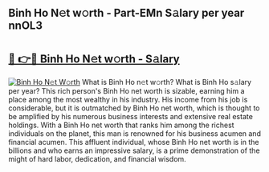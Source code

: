 ## Binh Ho N𝚎t w𝚘rth - Part-EMn S𝚊lary per year nnOL3

# <h2><a href="http://gc2mp5o.nevu.top/?p=Binh+Ho">🔗 👉🔴 Binh Ho N𝚎t w𝚘rth - S𝚊lary</a></h2>

[![Binh Ho N𝚎t W𝚘rth](https://i.imgur.com/Oavwk0R.jpeg)](http://gc2mp5o.nevu.top/?p=Binh+Ho)
What is Binh Ho n𝚎t w𝚘rth? What is Binh Ho s𝚊lary per year?
This rich person's Binh Ho net worth is sizable, earning him a place among the most wealthy in his industry. His income from his job is considerable, but it is outmatched by Binh Ho net worth, which is thought to be amplified by his numerous business interests and extensive real estate holdings. With a Binh Ho net worth that ranks him among the richest individuals on the planet, this man is renowned for his business acumen and financial acumen. This affluent individual, whose Binh Ho net worth is in the billions and who earns an impressive salary, is a prime demonstration of the might of hard labor, dedication, and financial wisdom.
